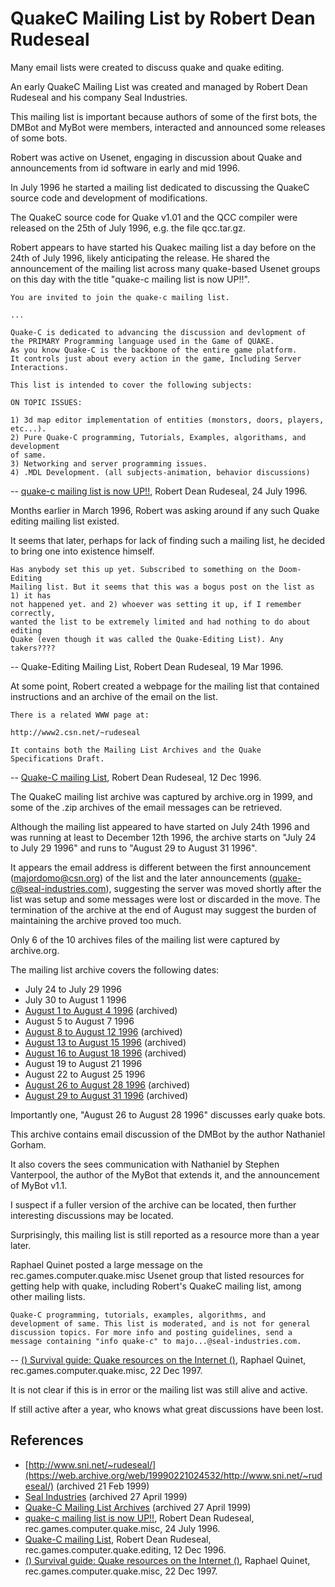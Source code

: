 # QuakeC Mailing List by Robert Dean Rudeseal

Many email lists were created to discuss quake and quake editing.

An early QuakeC Mailing List was created and managed by Robert Dean Rudeseal and his company Seal Industries.

This mailing list is important because authors of some of the first bots, the DMBot and MyBot were members, interacted and announced some releases of some bots.

Robert was active on Usenet, engaging in discussion about Quake and announcements from id software in early and mid 1996.

In July 1996 he started a mailing list dedicated to discussing the QuakeC source code and development of modifications.

The QuakeC source code for Quake v1.01 and the QCC compiler were released on the 25th of July 1996, e.g. the file qcc.tar.gz.

Robert appears to have started his Quakec mailing list a day before on the 24th of July 1996, likely anticipating the release. He shared the announcement of the mailing list across many quake-based Usenet groups on this day with the title "quake-c mailing list is now UP!!".

	You are invited to join the quake-c mailing list.

	...

	Quake-C is dedicated to advancing the discussion and devlopment of
	the PRIMARY Programming language used in the Game of QUAKE.
	As you know Quake-C is the backbone of the entire game platform.
	It controls just about every action in the game, Including Server
	Interactions.

	This list is intended to cover the following subjects:

	ON TOPIC ISSUES:

	1) 3d map editor implementation of entities (monstors, doors, players,
	etc...).
	2) Pure Quake-C programming, Tutorials, Examples, algorithams, and development
	of same.
	3) Networking and server programming issues.
	4) .MDL Development. (all subjects-animation, behavior discussions)

-- [quake-c mailing list is now UP!!](https://groups.google.com/g/rec.games.computer.quake.misc/c/VUIOfVixDiI/m/yjA1tIHPiWEJ), Robert Dean Rudeseal, 24 July 1996.

Months earlier in March 1996, Robert was asking around if any such Quake editing mailing list existed.

It seems that later, perhaps for lack of finding such a mailing list, he decided to bring one into existence himself.

	Has anybody set this up yet. Subscribed to something on the Doom-Editing
	Mailing list. But it seems that this was a bogus post on the list as 1) it has
	not happened yet. and 2) whoever was setting it up, if I remember correctly,
	wanted the list to be extremely limited and had nothing to do about editing
	Quake (even though it was called the Quake-Editing List). Any takers????

-- Quake-Editing Mailing List, Robert Dean Rudeseal, 19 Mar 1996.

At some point, Robert created a webpage for the mailing list that contained instructions and an archive of the email on the list.

	There is a related WWW page at:

	http://www2.csn.net/~rudeseal

	It contains both the Mailing List Archives and the Quake
	Specifications Draft.

-- [Quake-C mailing List](https://groups.google.com/g/rec.games.computer.quake.editing/c/V989JEK1-X4/m/nfBM6wH7g78J), Robert Dean Rudeseal, 12 Dec 1996.

The QuakeC mailing list archive was captured by archive.org in 1999, and some of the .zip archives of the email messages can be retrieved.

Although the mailing list appeared to have started on July 24th 1996 and was running at least to December 12th 1996, the archive starts on "July 24 to July 29 1996" and runs to "August 29 to August 31 1996".

It appears the email address is different between the first announcement (majordomo@csn.org) of the list and the later announcements (quake-c@seal-industries.com), suggesting the server was moved shortly after the list was setup and some messages were lost or discarded in the move. The termination of the archive at the end of August may suggest the burden of maintaining the archive proved too much.

Only 6 of the 10 archives files of the mailing list were captured by archive.org.

The mailing list archive covers the following dates:

* July 24 to July 29 1996
* July 30 to August 1 1996
* [August 1 to August 4 1996](https://web.archive.org/web/19990501112147/http://www2.csn.net/~rudeseal/quakec/quakeclist801-804.zip) (archived)
* August 5 to August 7 1996
* [August 8 to August 12 1996](https://web.archive.org/web/19990501115538/http://www2.csn.net/~rudeseal/quakec/quakeclist808-812.zip) (archived)
* [August 13 to August 15 1996](https://web.archive.org/web/19990501122114/http://www2.csn.net/~rudeseal/quakec/quakeclist813-815.zip) (archived)
* [August 16 to August 18 1996](https://web.archive.org/web/19990501123227/http://www2.csn.net/~rudeseal/quakec/quakeclist816-818.zip) (archived)
* August 19 to August 21 1996
* August 22 to August 25 1996
* [August 26 to August 28 1996](https://web.archive.org/web/19990501132728/http://www2.csn.net/~rudeseal/quakec/quakeclist826-828.zip) (archived)
* [August 29 to August 31 1996](https://web.archive.org/web/19991113203504/http://www2.csn.net/~rudeseal/quakec/quakeclist829-831.zip) (archived)

Importantly one, "August 26 to August 28 1996" discusses early quake bots.

This archive contains email discussion of the DMBot by the author Nathaniel Gorham.

It also covers the sees communication with Nathaniel by Stephen Vanterpool, the author of the MyBot that extends it, and the announcement of MyBot v1.1.

I suspect if a fuller version of the archive can be located, then further interesting discussions may be located.

Surprisingly, this mailing list is still reported as a resource more than a year later.

Raphael Quinet posted a large message on the rec.games.computer.quake.misc Usenet group that listed resources for getting help with quake, including Robert's QuakeC mailing list, among other mailing lists.

	Quake-C programming, tutorials, examples, algorithms, and
	development of same. This list is moderated, and is not for general
	discussion topics. For more info and posting guidelines, send a
	message containing "info quake-c" to majo...@seal-industries.com.

-- [() Survival guide: Quake resources on the Internet ()](https://groups.google.com/g/rec.games.computer.quake.misc/c/s9ATclHhjtM/m/Qhn2b8dfZGAJ), Raphael Quinet, rec.games.computer.quake.misc, 22 Dec 1997.

It is not clear if this is in error or the mailing list was still alive and active.

If still active after a year, who knows what great discussions have been lost.




## References

* [http://www.sni.net/~rudeseal/](https://web.archive.org/web/19990221024532/http://www.sni.net/~rudeseal/) (archived 21 Feb 1999)
* [Seal Industries](https://web.archive.org/web/19990427103640/http://www2.csn.net/~rudeseal/csnindex.html) (archived 27 April 1999)
* [Quake-C Mailing List Archives](https://web.archive.org/web/19990427113042/http://www2.csn.net/~rudeseal/quakec/list.html) (archived 27 April 1999)
* [quake-c mailing list is now UP!!](https://groups.google.com/g/rec.games.computer.quake.misc/c/VUIOfVixDiI/m/yjA1tIHPiWEJ), Robert Dean Rudeseal, rec.games.computer.quake.misc, 24 July 1996.
* [Quake-C mailing List](https://groups.google.com/g/rec.games.computer.quake.editing/c/V989JEK1-X4/m/nfBM6wH7g78J), Robert Dean Rudeseal, rec.games.computer.quake.editing, 12 Dec 1996.
* [() Survival guide: Quake resources on the Internet ()](https://groups.google.com/g/rec.games.computer.quake.misc/c/s9ATclHhjtM/m/Qhn2b8dfZGAJ), Raphael Quinet, rec.games.computer.quake.misc, 22 Dec 1997.


